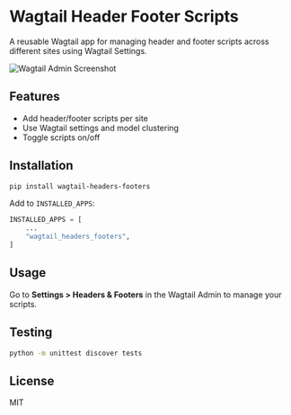 # Wagtail Header Footer Scripts

A reusable Wagtail app for managing header and footer scripts across different sites using Wagtail Settings.

![Wagtail Admin Screenshot](https://raw.githubusercontent.com/dazzymlv/wagtail-headers-footers/main/docs/screenshot.png)

## Features

- Add header/footer scripts per site
- Use Wagtail settings and model clustering
- Toggle scripts on/off

## Installation

```bash
pip install wagtail-headers-footers
```

Add to `INSTALLED_APPS`:

```python
INSTALLED_APPS = [
    ...
    "wagtail_headers_footers",
]
```

## Usage

Go to **Settings > Headers & Footers** in the Wagtail Admin to manage your scripts.

## Testing

```bash
python -m unittest discover tests
```

## License

MIT
